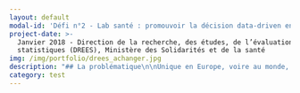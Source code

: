 ```yaml
---
layout: default
modal-id: 'Défi n°2 - Lab santé : promouvoir la décision data-driven en matière de santé'
project-date: >-
  Janvier 2018 - Direction de la recherche, des études, de l’évaluation et des
  statistiques (DREES), Ministère des Solidarités et de la santé
img: /img/portfolio/drees_achanger.jpg
description: "## La problématique\n\nUnique en Europe, voire au monde, **le\nSystème national des données de santé (SNDS) constitue une avancée considérable\npour analyser et améliorer la santé de la population**. Géré par la Caisse\nnationale de l’assurance maladie des travailleurs salariés (CNAMTS), le SNDS\npermettra de chainer les données de l’assurance maladie, des hôpitaux, des\ncauses médicales des décès, celles relatives au handicap ainsi qu’un\néchantillon de données en provenance des organismes d’assurance maladie\ncomplémentaire. Les deux premières catégories sont déjà disponibles et la\ntroisième devrait alimenter le SNDS dès le deuxième semestre 2017. Ces données\nsont d’une grande richesse pour améliorer la connaissance de l’ensemble des\naspects du système de santé : financement des soins, offre de soin, parcours de\nsoin et recours aux soins de la population.** Néanmoins, le SNDS est une masse\nd’informations brutes dont la mobilisation complexe ne permet pas son\nexploitation dans le temps de la décision politique**.\n\n## Le défi : Réunir les compétences nécessaires à une exploitation efficace et interactive des données du SNDS dans un Lab qui pourra être saisi par l'ensemble du ministère de la Santé\n\nPour rationaliser l'exploitation du SNDS\net répondre dans le temps de la décision politique, les innovations sont à\nréaliser à plusieurs niveaux :\n\n* penser des tables intermédiaires, plus faciles à solliciter pour construire\ndes indicateurs mobilisables rapidement\n\n* mobiliser des techniques d'analyse statistique avancées pour produire des\nindicateurs pertinents en fonction de la problématique (machine learning\npour la prédiction des durées moyennes de séjour à l’hôpital, analyse de réseau\npour l'étude des réseaux informels de professionnels de santé...)\n\n* communiquer et restituer les chiffres sous une forme ergonomique, pédagogique\net accessible au plus grand nombre (par exemple, de la visualisation\ninteractive au niveau des Agences régionales de santé pour le suivi de\ndifférentes pathologies, ou la montée en charge de certains traitements\ninnovants, ou de dispositifs de prévention…)\n\nL'idée est donc bien de faciliter et de raccourcir les délais d’exploitation et\nde restituer les informations obtenues sous une forme facilement appropriable\n\\(tableau de bord, application web...) par l’ensemble des acteurs en charge de\nla mise en œuvre des politiques publiques. Soit une plus grande valorisation et\ncirculation des données de santé. Cette nouvelle forme d’organisation nécessite\nune phase d’expérimentation pour formaliser l’offre de service la plus\npertinente possible auprès des utilisateurs experts et des utilisateurs\nmétiers. Une équipe sera également recrutée à la fin de cette phase pour\npérenniser les avancées du défi et diriger cette cellule.\n\n## 3 entrepreneurs recherchés\n\n* DATASCIENCE / STATISTIQUE : constitution de bases de données intermédiaires / participation aux travaux innovants. Expertises recherchées : expérience dans la manipulation de données massives et complexes, connaissances de logiciels et langages tels que SAS, R ou Python\n* DATASCIENCE / STATISTIQUE : constituer des bases de données intermédiaires et participer aux travaux innovants. Expertises recherchées : avoir une connaissance préalable des\n  données du SNDS et/ou des connaissances médicales pour concourir à l’autonomie de l’équipe sur la manipulation des données\n* DATAVISUALISATION : organiser la visualisation des résultats. Expertises recherchées : compétences en R, RShiny, expertise en visualisation de données.\n\n## Votre mentor : Stéphanie Combes\n\n![undefined](/img/portfolio/photostephaniecombes.png)\n\nJe travaille la donnée depuis 7 ans, données textuelles,\ndonnées d’image, données structurées. Python, R, Rshiny sont mes amis.\nData-scientist à l'Insee ces dernières années, je suis arrivée à la DREES avec\nl'envie d'exploiter le potentiel de ces données de santé avec un nouveau\nregard.\n\n\\*\"Vous pensez être la réincarnation d'un couteau suisse\n? Vous aimez la donnée, en particulier quand elle est complexe, hétérogène,\ndifficile à saisir ? Vous pratiquez le machine learning, la visualisation, vous\ncodez ? Vous êtes pragmatique et au plus près des besoins métiers \_? Vous\nsouhaitez développer des produits ergonomiques et \_fonctionnels ? Vous\nêtes sociable, vous avez envie de découvrir la donnée médicale ou vous la\nconnaissez déjà, et vous êtes conscient des enjeux qui l'entourent\_? \\*\n\n*Dans ce cas-là, candidatez \_sur notre projet. Les\ndonnées de l’assurance maladie n’auront plus aucun secret pour vous, vous\npourrez créer des outils d’aide à la décision, interactifs et agréables, qu’ils\nsoient à destination des hôpitaux, de l’assurance maladie, ou des patients.\_»*\n\n**[Postuler au défi Lab santé ](https://framaforms.org/candidature-entrepreneurs-dinteret-general-promo-2-1501592391)**\n\nEn savoir plus sur le défi >> LIEN PRESENTATION."
category: test
---
```








